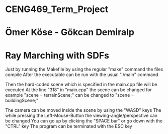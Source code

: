 # CENG469_Term_Project
# Ömer Köse - Gökcan Demiralp
# Ray Marching with SDFs

Just by running the Makefile by using the regular "make" command the files compile
After the executable can be run with the usual "./main" command

Then the hard-coded scene which is specified in the main.cpp file will be executed
At the line "318" in "main.cpp" the scene can be changed
for example "scene = terrainScene;" can be changed to "scene = buildingScene;"

The camera can be moved inside the scene by using the "WASD" keys
The while pressing the Left-Mouse-Button the viewing-angle/perspective can be changed
You can go up by clicking the "SPACE bar" or go down with the "CTRL" key
The program can be terminated with the ESC key
